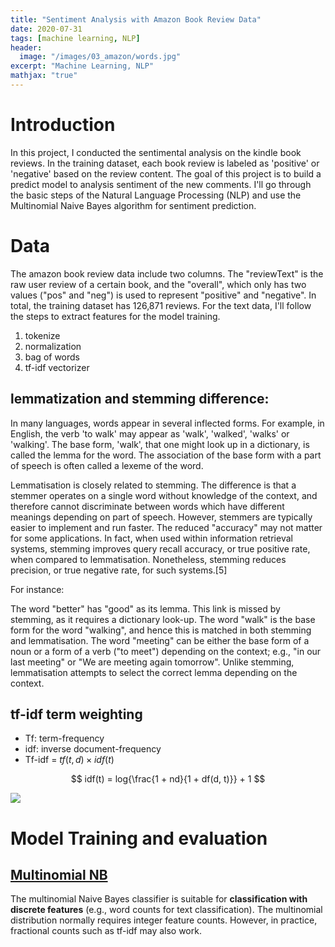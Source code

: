 ```yaml
---
title: "Sentiment Analysis with Amazon Book Review Data"
date: 2020-07-31
tags: [machine learning, NLP]
header:
  image: "/images/03_amazon/words.jpg"
excerpt: "Machine Learning, NLP"
mathjax: "true"
---
```

# Introduction
In this project, I conducted the sentimental analysis on the kindle book reviews. In the training dataset, each book review is labeled as 'positive' or 'negative' based on the review content. The goal of this project is to build a predict model to analysis sentiment of the new comments. I'll go through the basic steps of the Natural Language Processing (NLP) and use the Multinomial Naive Bayes algorithm for sentiment prediction.

# Data
The amazon book review data include two columns. The "reviewText" is the raw user review of a certain book, and the "overall", which only has two values ("pos" and "neg") is used to represent "positive" and "negative". In total, the training dataset has 126,871 reviews. For the text data, I'll follow the steps to extract features for the model training.
1. tokenize
2. normalization
3. bag of words
4. tf-idf vectorizer

## lemmatization and stemming difference:
In many languages, words appear in several inflected forms. For example, in English, the verb 'to walk' may appear as 'walk', 'walked', 'walks' or 'walking'. The base form, 'walk', that one might look up in a dictionary, is called the lemma for the word. The association of the base form with a part of speech is often called a lexeme of the word.

Lemmatisation is closely related to stemming. The difference is that a stemmer operates on a single word without knowledge of the context, and therefore cannot discriminate between words which have different meanings depending on part of speech. However, stemmers are typically easier to implement and run faster. The reduced "accuracy" may not matter for some applications. In fact, when used within information retrieval systems, stemming improves query recall accuracy, or true positive rate, when compared to lemmatisation. Nonetheless, stemming reduces precision, or true negative rate, for such systems.[5]

For instance:

The word "better" has "good" as its lemma. This link is missed by stemming, as it requires a dictionary look-up.
The word "walk" is the base form for the word "walking", and hence this is matched in both stemming and lemmatisation.
The word "meeting" can be either the base form of a noun or a form of a verb ("to meet") depending on the context; e.g., "in our last meeting" or "We are meeting again tomorrow". Unlike stemming, lemmatisation attempts to select the correct lemma depending on the context.

## tf-idf  term weighting
- Tf: term-frequency
- idf: inverse document-frequency
- Tf-idf = $tf(t,d) \times idf(t)$

$$
idf(t) = log{\frac{1 + nd}{1 + df(d, t)}} + 1
$$

![](http://www.onemathematicalcat.org/Math/Algebra_II_obj/Graphics/log_base_gt1.gif)

# Model Training and evaluation
## [Multinomial NB](http://scikit-learn.org/stable/modules/generated/sklearn.naive_bayes.MultinomialNB.html)

The multinomial Naive Bayes classifier is suitable for **classification with discrete features** (e.g., word counts for text classification). The multinomial distribution normally requires integer feature counts. However, in practice, fractional counts such as tf-idf may also work.
